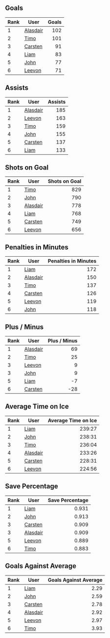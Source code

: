 ## Goals
| Rank | User | Goals |
| :--- | ---- | ---------: |
| 1 | [Alasdair](https://github.com/llevasseur/fantasy-hockey-league/blob/main/ROSTERS.md#Alasdair) |  102 |
| 2 | [Timo](https://github.com/llevasseur/fantasy-hockey-league/blob/main/ROSTERS.md#Timo) |  101 |
| 3 | [Carsten](https://github.com/llevasseur/fantasy-hockey-league/blob/main/ROSTERS.md#Carsten) |  91 |
| 4 | [Liam](https://github.com/llevasseur/fantasy-hockey-league/blob/main/ROSTERS.md#Liam) |  83 |
| 5 | [John](https://github.com/llevasseur/fantasy-hockey-league/blob/main/ROSTERS.md#John) |  77 |
| 6 | [Leevon](https://github.com/llevasseur/fantasy-hockey-league/blob/main/ROSTERS.md#Leevon) |  71 |
## Assists
| Rank | User | Assists |
| :--- | ---- | ---------: |
| 1 | [Alasdair](https://github.com/llevasseur/fantasy-hockey-league/blob/main/ROSTERS.md#Alasdair) |  185 |
| 2 | [Leevon](https://github.com/llevasseur/fantasy-hockey-league/blob/main/ROSTERS.md#Leevon) |  163 |
| 3 | [Timo](https://github.com/llevasseur/fantasy-hockey-league/blob/main/ROSTERS.md#Timo) |  159 |
| 4 | [John](https://github.com/llevasseur/fantasy-hockey-league/blob/main/ROSTERS.md#John) |  155 |
| 5 | [Carsten](https://github.com/llevasseur/fantasy-hockey-league/blob/main/ROSTERS.md#Carsten) |  137 |
| 6 | [Liam](https://github.com/llevasseur/fantasy-hockey-league/blob/main/ROSTERS.md#Liam) |  133 |
## Shots on Goal
| Rank | User | Shots on Goal |
| :--- | ---- | ---------: |
| 1 | [Timo](https://github.com/llevasseur/fantasy-hockey-league/blob/main/ROSTERS.md#Timo) |  829 |
| 2 | [John](https://github.com/llevasseur/fantasy-hockey-league/blob/main/ROSTERS.md#John) |  790 |
| 3 | [Alasdair](https://github.com/llevasseur/fantasy-hockey-league/blob/main/ROSTERS.md#Alasdair) |  778 |
| 4 | [Liam](https://github.com/llevasseur/fantasy-hockey-league/blob/main/ROSTERS.md#Liam) |  768 |
| 5 | [Carsten](https://github.com/llevasseur/fantasy-hockey-league/blob/main/ROSTERS.md#Carsten) |  749 |
| 6 | [Leevon](https://github.com/llevasseur/fantasy-hockey-league/blob/main/ROSTERS.md#Leevon) |  656 |
## Penalties in Minutes
| Rank | User | Penalties in Minutes |
| :--- | ---- | ---------: |
| 1 | [Liam](https://github.com/llevasseur/fantasy-hockey-league/blob/main/ROSTERS.md#Liam) |  172 |
| 2 | [Alasdair](https://github.com/llevasseur/fantasy-hockey-league/blob/main/ROSTERS.md#Alasdair) |  150 |
| 3 | [Timo](https://github.com/llevasseur/fantasy-hockey-league/blob/main/ROSTERS.md#Timo) |  137 |
| 4 | [Carsten](https://github.com/llevasseur/fantasy-hockey-league/blob/main/ROSTERS.md#Carsten) |  126 |
| 5 | [Leevon](https://github.com/llevasseur/fantasy-hockey-league/blob/main/ROSTERS.md#Leevon) |  119 |
| 6 | [John](https://github.com/llevasseur/fantasy-hockey-league/blob/main/ROSTERS.md#John) |  118 |
## Plus / Minus
| Rank | User | Plus / Minus |
| :--- | ---- | ---------: |
| 1 | [Alasdair](https://github.com/llevasseur/fantasy-hockey-league/blob/main/ROSTERS.md#Alasdair) |  69 |
| 2 | [Timo](https://github.com/llevasseur/fantasy-hockey-league/blob/main/ROSTERS.md#Timo) |  25 |
| 3 | [Leevon](https://github.com/llevasseur/fantasy-hockey-league/blob/main/ROSTERS.md#Leevon) |  9 |
| 3 | [John](https://github.com/llevasseur/fantasy-hockey-league/blob/main/ROSTERS.md#John) |  9 |
| 5 | [Liam](https://github.com/llevasseur/fantasy-hockey-league/blob/main/ROSTERS.md#Liam) |  -7 |
| 6 | [Carsten](https://github.com/llevasseur/fantasy-hockey-league/blob/main/ROSTERS.md#Carsten) |  -28 |
## Average Time on Ice
| Rank | User | Average Time on Ice |
| :--- | ---- | ---------: |
| 1 | [Liam](https://github.com/llevasseur/fantasy-hockey-league/blob/main/ROSTERS.md#Liam) |  239:27 |
| 2 | [John](https://github.com/llevasseur/fantasy-hockey-league/blob/main/ROSTERS.md#John) |  238:31 |
| 3 | [Timo](https://github.com/llevasseur/fantasy-hockey-league/blob/main/ROSTERS.md#Timo) |  236:04 |
| 4 | [Alasdair](https://github.com/llevasseur/fantasy-hockey-league/blob/main/ROSTERS.md#Alasdair) |  233:26 |
| 5 | [Carsten](https://github.com/llevasseur/fantasy-hockey-league/blob/main/ROSTERS.md#Carsten) |  228:31 |
| 6 | [Leevon](https://github.com/llevasseur/fantasy-hockey-league/blob/main/ROSTERS.md#Leevon) |  224:56 |
## Save Percentage
| Rank | User | Save Percentage |
| :--- | ---- | ---------: |
| 1 | [Liam](https://github.com/llevasseur/fantasy-hockey-league/blob/main/ROSTERS.md#Liam) |  0.931 |
| 2 | [John](https://github.com/llevasseur/fantasy-hockey-league/blob/main/ROSTERS.md#John) |  0.913 |
| 3 | [Carsten](https://github.com/llevasseur/fantasy-hockey-league/blob/main/ROSTERS.md#Carsten) |  0.909 |
| 3 | [Alasdair](https://github.com/llevasseur/fantasy-hockey-league/blob/main/ROSTERS.md#Alasdair) |  0.909 |
| 5 | [Leevon](https://github.com/llevasseur/fantasy-hockey-league/blob/main/ROSTERS.md#Leevon) |  0.889 |
| 6 | [Timo](https://github.com/llevasseur/fantasy-hockey-league/blob/main/ROSTERS.md#Timo) |  0.883 |
## Goals Against Average
| Rank | User | Goals Against Average |
| :--- | ---- | ---------: |
| 1 | [Liam](https://github.com/llevasseur/fantasy-hockey-league/blob/main/ROSTERS.md#Liam) |  2.29 |
| 2 | [John](https://github.com/llevasseur/fantasy-hockey-league/blob/main/ROSTERS.md#John) |  2.59 |
| 3 | [Carsten](https://github.com/llevasseur/fantasy-hockey-league/blob/main/ROSTERS.md#Carsten) |  2.78 |
| 4 | [Alasdair](https://github.com/llevasseur/fantasy-hockey-league/blob/main/ROSTERS.md#Alasdair) |  2.92 |
| 5 | [Leevon](https://github.com/llevasseur/fantasy-hockey-league/blob/main/ROSTERS.md#Leevon) |  2.97 |
| 6 | [Timo](https://github.com/llevasseur/fantasy-hockey-league/blob/main/ROSTERS.md#Timo) |  3.93 |
